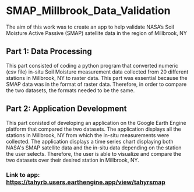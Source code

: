 # SMAP_Millbrook_Data_Validation
The aim of this work was to create an app to help validate NASA’s Soil Moisture Active Passive (SMAP) satellite data in the region of Millbrook, NY

## Part 1: Data Processing
This part consisted of coding a python program that converted numeric (csv file) in-situ Soil Moisture measurement data collected from 20 different stations in Millbrook, NY to raster data. This part was essential because the SMAP data was in the format of raster data. Therefore, in order to compare the two datasets, the formats needed to be the same.

## Part 2: Application Development
This part conisted of developing an application on the Google Earth Engine platform that compared the two datasets. The application displays all the stations in Millbrook, NY from which the in-situ measurements were collected. The application displays a time series chart displaying both NASA's SMAP satellite data and the in-situ data depending on the station the user selects. Therefore, the user is able to visualize and compare the two datasets over their desired station in Millbrook, NY.
### Link to app: https://tahyrb.users.earthengine.app/view/tahyrsmap
